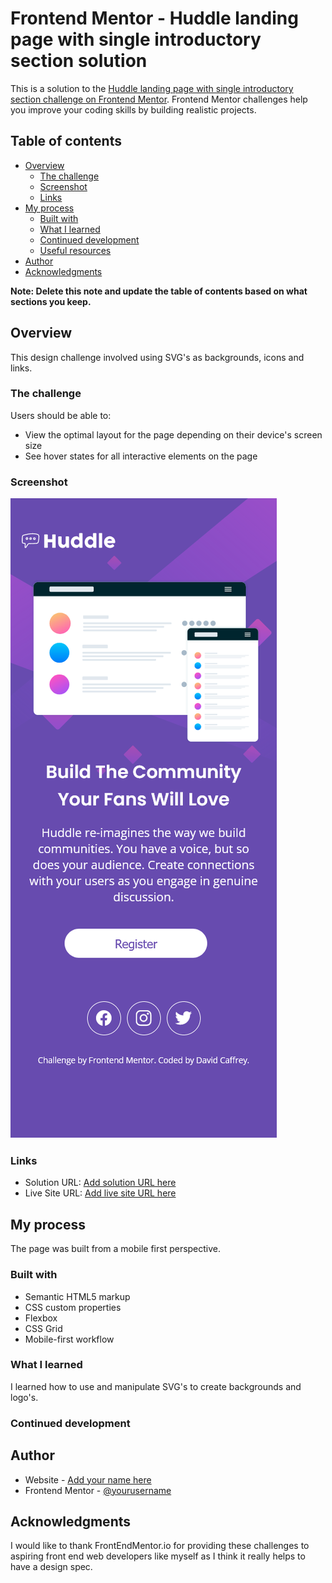 # Frontend Mentor - Huddle landing page with single introductory section solution

This is a solution to the [Huddle landing page with single introductory section challenge on Frontend Mentor](https://www.frontendmentor.io/challenges/huddle-landing-page-with-a-single-introductory-section-B_2Wvxgi0). Frontend Mentor challenges help you improve your coding skills by building realistic projects. 

## Table of contents

- [Overview](#overview)
  - [The challenge](#the-challenge)
  - [Screenshot](#screenshot)
  - [Links](#links)
- [My process](#my-process)
  - [Built with](#built-with)
  - [What I learned](#what-i-learned)
  - [Continued development](#continued-development)
  - [Useful resources](#useful-resources)
- [Author](#author)
- [Acknowledgments](#acknowledgments)

**Note: Delete this note and update the table of contents based on what sections you keep.**

## Overview
This design challenge involved using SVG's as backgrounds, icons and links.
### The challenge

Users should be able to:

- View the optimal layout for the page depending on their device's screen size
- See hover states for all interactive elements on the page

### Screenshot

![](./images/screenshots/small%20mobile%20view.png)


### Links

- Solution URL: [Add solution URL here](https://github.com/DavidCaffrey/huddle-landing-page)
- Live Site URL: [Add live site URL here](https://davidcaffrey.github.io/huddle-landing-page/)

## My process
The page was built from a mobile first perspective.

### Built with

- Semantic HTML5 markup
- CSS custom properties
- Flexbox
- CSS Grid
- Mobile-first workflow


### What I learned

I learned how to use and manipulate SVG's to create backgrounds and logo's.

### Continued development

## Author

- Website - [Add your name here](https://github.com/DavidCaffrey)
- Frontend Mentor - [@yourusername](https://www.frontendmentor.io/profile/yourusername)

## Acknowledgments

I would like to thank FrontEndMentor.io for providing these challenges to aspiring front end web developers like myself as I think it really 
helps to have a design spec.



